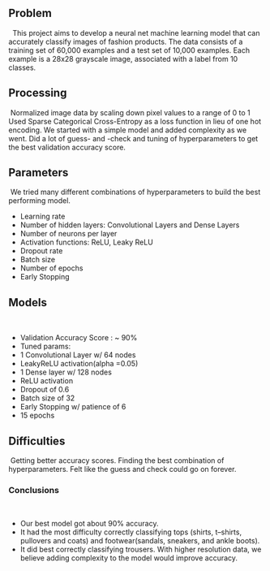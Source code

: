 ## Problem
​
​
This project aims to develop a neural net machine learning model that can accurately classify images of fashion products. The data consists of a training set of 60,000 examples and a test set of 10,000 examples. Each example is a 28x28 grayscale image, associated with a label from 10 classes. 
​
​
## Processing
​
Normalized image data by scaling down pixel values to a range of 0 to 1
Used Sparse Categorical Cross-Entropy as a loss function in lieu of one hot encoding. 
We started with a simple model and added complexity as we went.
Did a lot of guess- and -check and tuning of hyperparameters to get the best validation accuracy score.
​
## Parameters
​
We tried many different combinations of hyperparameters to build the best performing model. 
​
- Learning rate
- Number of hidden layers: Convolutional Layers and Dense Layers
- Number of neurons per layer
- Activation functions: ReLU, Leaky ReLU
- Dropout rate
- Batch size
- Number of epochs
- Early Stopping
​
## Models
​
- Validation Accuracy Score : ~ 90%
​
- Tuned params:
- 1 Convolutional Layer w/ 64 nodes
- LeakyReLU activation(alpha =0.05)
- 1 Dense layer w/ 128 nodes
- ReLU activation
- Dropout of 0.6
- Batch size of 32
- Early Stopping w/ patience of 6
- 15 epochs
​
## Difficulties
​
Getting better accuracy scores.
Finding the best combination of hyperparameters.
Felt like the guess and check could go on forever. 
​
### Conclusions
​
- Our best model got about 90% accuracy.  
- It had the most difficulty correctly classifying tops (shirts, t–shirts, pullovers and coats) and footwear(sandals, sneakers, and ankle boots).
- It did best correctly classifying trousers.
With higher resolution data, we believe adding complexity to the model would improve accuracy. 